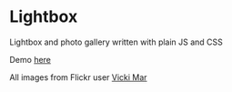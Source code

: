 # Lightbox

Lightbox and photo gallery written with plain JS and CSS

Demo [here](http://lightbox-funk.heroku.com/)

All images from Flickr user [Vicki Mar](https://www.flickr.com/photos/vmar/)
